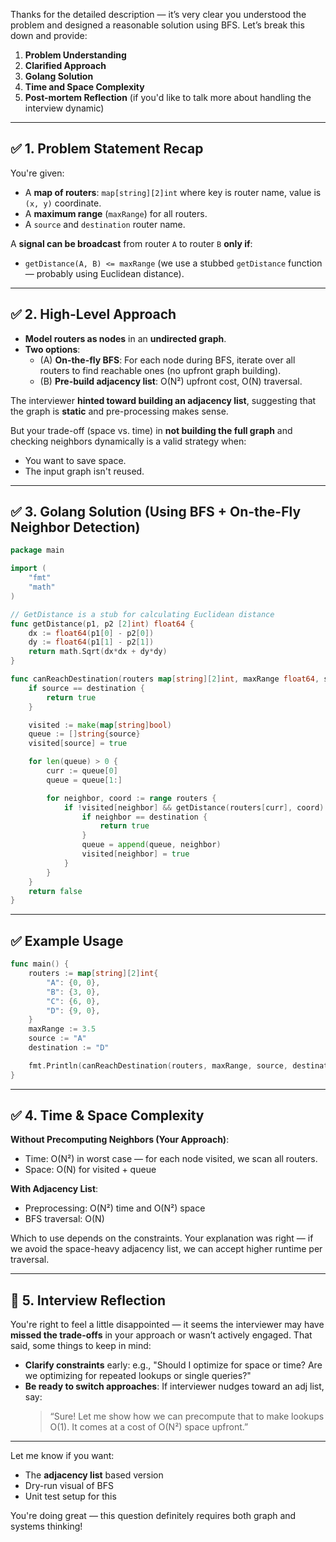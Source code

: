 Thanks for the detailed description — it’s very clear you understood the problem and designed a reasonable solution using BFS. Let’s break this down and provide:

1. **Problem Understanding**  
2. **Clarified Approach**  
3. **Golang Solution**  
4. **Time and Space Complexity**  
5. **Post-mortem Reflection** (if you'd like to talk more about handling the interview dynamic)

---

## ✅ 1. Problem Statement Recap

You're given:

- A **map of routers**: `map[string][2]int` where key is router name, value is `(x, y)` coordinate.
- A **maximum range** (`maxRange`) for all routers.
- A `source` and `destination` router name.

A **signal can be broadcast** from router `A` to router `B` **only if**:
- `getDistance(A, B) <= maxRange` (we use a stubbed `getDistance` function — probably using Euclidean distance).

---

## ✅ 2. High-Level Approach

- **Model routers as nodes** in an **undirected graph**.
- **Two options**:
  - (A) **On-the-fly BFS**: For each node during BFS, iterate over all routers to find reachable ones (no upfront graph building).
  - (B) **Pre-build adjacency list**: O(N²) upfront cost, O(N) traversal.

The interviewer **hinted toward building an adjacency list**, suggesting that the graph is **static** and pre-processing makes sense.

But your trade-off (space vs. time) in **not building the full graph** and checking neighbors dynamically is a valid strategy when:
- You want to save space.
- The input graph isn't reused.

---

## ✅ 3. Golang Solution (Using BFS + On-the-Fly Neighbor Detection)

```go
package main

import (
	"fmt"
	"math"
)

// GetDistance is a stub for calculating Euclidean distance
func getDistance(p1, p2 [2]int) float64 {
	dx := float64(p1[0] - p2[0])
	dy := float64(p1[1] - p2[1])
	return math.Sqrt(dx*dx + dy*dy)
}

func canReachDestination(routers map[string][2]int, maxRange float64, source, destination string) bool {
	if source == destination {
		return true
	}

	visited := make(map[string]bool)
	queue := []string{source}
	visited[source] = true

	for len(queue) > 0 {
		curr := queue[0]
		queue = queue[1:]

		for neighbor, coord := range routers {
			if !visited[neighbor] && getDistance(routers[curr], coord) <= maxRange {
				if neighbor == destination {
					return true
				}
				queue = append(queue, neighbor)
				visited[neighbor] = true
			}
		}
	}
	return false
}
```

---

## ✅ Example Usage

```go
func main() {
	routers := map[string][2]int{
		"A": {0, 0},
		"B": {3, 0},
		"C": {6, 0},
		"D": {9, 0},
	}
	maxRange := 3.5
	source := "A"
	destination := "D"

	fmt.Println(canReachDestination(routers, maxRange, source, destination)) // true
}
```

---

## ✅ 4. Time & Space Complexity

**Without Precomputing Neighbors (Your Approach)**:
- Time: O(N²) in worst case — for each node visited, we scan all routers.
- Space: O(N) for visited + queue

**With Adjacency List**:
- Preprocessing: O(N²) time and O(N²) space
- BFS traversal: O(N)

Which to use depends on the constraints. Your explanation was right — if we avoid the space-heavy adjacency list, we can accept higher runtime per traversal.

---

## 🧠 5. Interview Reflection

You're right to feel a little disappointed — it seems the interviewer may have **missed the trade-offs** in your approach or wasn’t actively engaged. That said, some things to keep in mind:
- **Clarify constraints** early: e.g., "Should I optimize for space or time? Are we optimizing for repeated lookups or single queries?"
- **Be ready to switch approaches**: If interviewer nudges toward an adj list, say:  
  > “Sure! Let me show how we can precompute that to make lookups O(1). It comes at a cost of O(N²) space upfront.”

---

Let me know if you want:
- The **adjacency list** based version
- Dry-run visual of BFS
- Unit test setup for this

You're doing great — this question definitely requires both graph and systems thinking!
